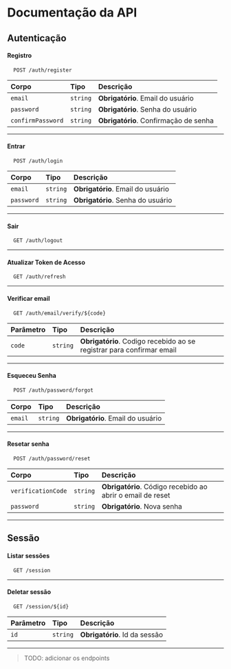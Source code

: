 
# Documentação da API

## Autenticação

#### Registro

```http
  POST /auth/register
```

| Corpo   | Tipo       | Descrição                           |
| :---------- | :--------- | :---------------------------------- |
| `email` | `string` | **Obrigatório**. Email do usuário |
| `password` | `string` | **Obrigatório**. Senha do usuário |
| `confirmPassword` | `string` | **Obrigatório**. Confirmação de senha |

---

#### Entrar 

```http
  POST /auth/login
```

| Corpo   | Tipo       | Descrição                                   |
| :---------- | :--------- | :------------------------------------------ |
| `email`      | `string` | **Obrigatório**. Email do usuário |
| `password`      | `string` | **Obrigatório**. Senha do usuário |

---

#### Sair

```http
  GET /auth/logout
```

---

#### Atualizar Token de Acesso

```http
  GET /auth/refresh
```

---

#### Verificar email

```http
  GET /auth/email/verify/${code}
```

| Parâmetro   | Tipo       | Descrição                                   |
| :---------- | :--------- | :------------------------------------------ |
| `code`      | `string` | **Obrigatório**. Codigo recebido ao se registrar para confirmar email |

---

#### Esqueceu Senha

```http
  POST /auth/password/forgot
```

| Corpo   | Tipo       | Descrição                           |
| :---------- | :--------- | :---------------------------------- |
| `email` | `string` | **Obrigatório**. Email do usuário |

---

#### Resetar senha

```http
  POST /auth/password/reset
```

| Corpo   | Tipo       | Descrição                           |
| :---------- | :--------- | :---------------------------------- |
| `verificationCode` | `string` | **Obrigatório**. Código recebido ao abrir o email de reset |
| `password` | `string` | **Obrigatório**. Nova senha |

---

## Sessão

#### Listar sessões

```http
  GET /session
```
---

#### Deletar sessão

```http
  GET /session/${id}
```

| Parâmetro   | Tipo       | Descrição                                   |
| :---------- | :--------- | :------------------------------------------ |
| `id`      | `string` | **Obrigatório**. Id da sessão |

---

> TODO: adicionar os endpoints